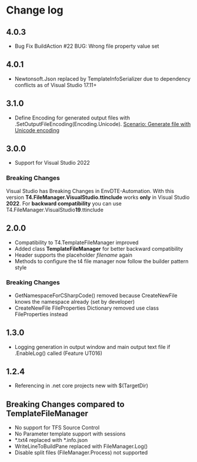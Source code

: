 # Change log

## 4.0.3
- Bug Fix BuildAction #22 BUG: Wrong file property value set

## 4.0.1
- Newtonsoft.Json replaced by TemplateInfoSerializer due to dependency conflicts as of Visual Studio 17.11+

## 3.1.0

- Define Encoding for generated output files with .SetOutputFileEncoding(Encoding.Unicode). [Scenario: Generate file with Unicode encoding](https://github.com/databinding-gmbh/T4.FileManager.VisualStudio/blob/master/tests/T4.FileManager.NetCore.AcceptanceCriteria/Features/UT001-Generate_Code.feature) 

## 3.0.0

- Support for Visual Studio 2022

### Breaking Changes

Visual Studio has Breaking Changes in EnvDTE-Automation. With this version **T4.FileManager.VisualStudio.ttinclude** works **only** in Visual Studio **2022**.
For **backward compatibility** you can use T4.FileManager.VisualStudio**19**.ttinclude

## 2.0.0

- Compatibility to T4.TemplateFileManager improved
- Added class **TemplateFileManager** for better backward compatibility
- Header supports the placeholder $filename$ again
- Methods to configure the t4 file manager now follow the builder pattern style

### Breaking Changes

- GetNamespaceForCSharpCode() removed because CreateNewFile knows the namespace already (set by developer)
- CreateNewFile FileProperties Dictionary removed use class FileProperties instead

## 1.3.0

- Logging generation in output window and main output text file if .EnableLog() called (Feature UT016)

## 1.2.4

- Referencing in .net core projects new with $(TargetDir)

## Breaking Changes compared to TemplateFileManager

- No support for TFS Source Control
- No Parameter template support with sessions
- *.txt4 replaced with *.info.json
- WriteLineToBuildPane replaced with FileManager.Log()
- Disable split files (FileManager.Process) not supported

